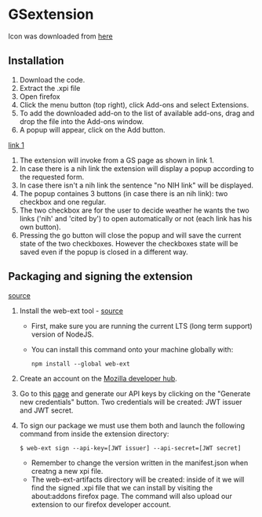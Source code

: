 # GSextension

Icon was downloaded from [here](https://www.flaticon.com/authors/freepik)

## Installation

1. Download the code.
2. Extract the .xpi file	
3. Open firefox
4. Click the menu button (top right), click Add-ons and select Extensions. 
5. To add the downloaded add-on to the list of available add-ons, drag and drop the file into the Add-ons window.
6. A popup will appear, click on the Add button. 


[link 1](https://scholar.google.com/scholar?cluster=6156061348334367701&hl=en&as_sdt=0,5)


1. The extension will invoke from a GS page as shown in link 1.
2. In case there is a nih link the extension will display a popup according to the requested form.
3. In case there isn't a nih link the sentence "no NIH link" will be displayed.
4. The popup containes 3 buttons (in case there is an nih link): two checkbox and one regular.
5. The two checkbox are for the user to decide weather he wants the two links ('nih' and 'cited by') 
    to open automatically or not (each link has his own button).
6. Pressing the go button will close the popup and will save the current state of the two checkboxes. 
    However the checkboxes state will be saved even if the popup is closed in a different way.

## Packaging and signing the extension 
[source](https://linuxconfig.org/how-to-create-package-and-sign-a-firefox-web-extension)

1. Install the web-ext tool -
   [source](https://github.com/mozilla/web-ext)
   * First, make sure you are running the current LTS (long term support) version of NodeJS.
   * You can install this command onto your machine globally with:

        ```
        npm install --global web-ext
        ```
2. Create an account on the  [Mozilla developer hub](https://addons.mozilla.org/en-US/developers/). 
3. Go to this [page](https://addons.mozilla.org/en-US/developers/addon/api/key/) and generate our API keys 
   by clicking on the "Generate new credentials" button. Two credentials will be created: JWT issuer and JWT secret.
4. To sign our package we must use them both and launch the following command from inside the 
   extension directory:  
   ```
   $ web-ext sign --api-key=[JWT issuer] --api-secret=[JWT secret]
   ```

   * Remember to change the version written in the manifest.json when creatng a new xpi file.
   * The web-ext-artifacts directory will be created: inside of it we will find the signed .xpi file that 
     we can install by visiting the about:addons firefox page. The command will also upload our extension to our firefox developer account. 
